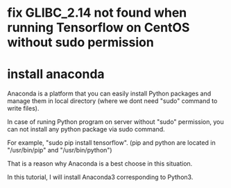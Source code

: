 # fix GLIBC_2.14 not found when running Tensorflow on CentOS without sudo permission

# install anaconda
Anaconda is a platform that you can easily install Python packages and manage them in local directory (where we dont need "sudo" command to write files).

In case of runing Python program on server without "sudo" permission, you can not install any python package via sudo command.

For example, "sudo pip install tensorflow". (pip and python are located in "/usr/bin/pip" and "/usr/bin/python")

That is a reason why Anaconda is a best choose in this situation.

In this tutorial, I will install Anaconda3 corresponding to Python3.



